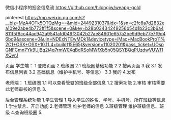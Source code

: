 微信小程序的掘金信息流
https://github.com/hilongjw/weapp-gold

pinterest
https://mp.weixin.qq.com/s?__biz=MzA4OTk5OTQzMg==&mid=2449231037&idx=1&sn=c2fc8a7d2832ea109e2abe4b773ff1f5&scene=0&key=b28b03434249256b54d1b23c3b6a4811f5f8cc44ac942a9541afd049f3042b27ae84601e657a2be9d9eb77e7f9d46bd9&ascene=0&uin=NDExNTEwMDk1&devicetype=iMac+MacBookPro11%2C1+OSX+OSX+10.11.4+build(15E65)&version=11020201&pass_ticket=UOspGNFCmn7Yk9UjBq2i4q7rmW0XqBdRSoMWfXb5n05QSYBQqPUzdwVUWf1XQyrJ

页面
学生端：
  1.登陆页面
  2.班级圈
    2.1 班级圈基础功能
    2.2 搜索页面 
  3.我
    3.1 发布信息列表
    3.2 基础信息（维护手机号、等信息）
    3.3 我的
  4.发布
  
老师端：
  1.班级圈
    1.1 可以查看管辖的班级全部信息
    1.2 搜索功能
  2.审核
    审核需要此老师审核的信息
  3.

后台管理系统功能
  1.学生管理
    1.导入学生的姓名、学号、手机号、所在班级等信息
    1.学生禁言、开启功能
  2.老师管理
    维护老师的信息
  3.班级管理
    维护班级信息、班级
  4.查询班级圈
  5.
